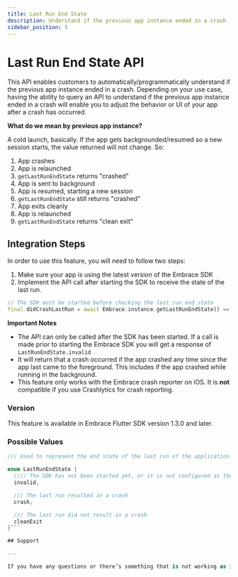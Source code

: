 ```yaml
---
title: Last Run End State
description: Understand if the previous app instance ended in a crash
sidebar_position: 5
---
```


# Last Run End State API

This API enables customers to automatically/programmatically understand if the previous app instance ended in a crash. Depending on your use case, having the ability to query an API to understand if the previous app instance ended in a crash will enable you to adjust the behavior or UI of your app after a crash has occurred.

**What do we mean by previous app instance?** 

A cold launch, basically. If the app gets backgrounded/resumed so a new session starts, the value returned will not change. So:

1. App crashes
2. App is relaunched
3. `getLastRunEndState` returns "crashed"
4. App is sent to background
5. App is resumed, starting a new session
6. `getLastRunEndState` still returns "crashed"
7. App exits cleanly
8. App is relaunched
9. `getLastRunEndState` returns "clean exit"

## Integration Steps

In order to use this feature, you will need to follow two steps:

1. Make sure your app is using the latest version of the Embrace SDK
2. Implement the API call after starting the SDK to receive the state of the last run.

```dart
// The SDK must be started before checking the last run end state
final didCrashLastRun = await Embrace.instance.getLastRunEndState() == LastRunEndState.crash;
```

**Important Notes**

- The API can only be called after the SDK has been started. If a call is made prior to starting the Embrace SDK you will get a response of `LastRunEndState.invalid`
- It will return that a crash occurred if the app crashed any time since the app last came to the foreground. This includes if the app crashed while running in the background.
- This feature only works with the Embrace crash reporter on iOS. It is **not** compatible if you use Crashlytics for crash reporting.

### Version

This feature is available in Embrace Flutter SDK version 1.3.0 and later.

### Possible Values

```dart
/// Used to represent the end state of the last run of the application.

enum LastRunEndState {
  //// The SDK has not been started yet, or it is not configured as the crash handler for the application
  invalid,

  /// The last run resulted in a crash
  crash,

  /// The last run did not result in a crash
  cleanExit
}```

## Support

---

If you have any questions or there’s something that is not working as intended, please reach out to your Customer Success Manager.